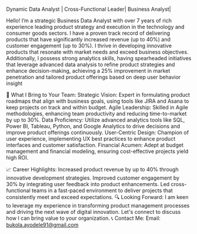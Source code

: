 Dynamic Data Analyst | Cross-Functional Leader| Business Analyst| 

Hello!
I’m a strategic Business Data Analyst with over 7 years of rich experience leading product strategy and execution in the technology and consumer goods sectors. I have a proven track record of delivering products that have significantly increased revenue (up to 40%) and customer engagement (up to 30%). I thrive in developing innovative products that resonate with market needs and exceed business objectives. Additionally, I possess strong analytics skills, having spearheaded initiatives that leverage advanced data analysis to refine product strategies and enhance decision-making, achieving a 25% improvement in market penetration and tailored product offerings based on deep user behavior insight

🎯 What I Bring to Your Team:
Strategic Vision: Expert in formulating product roadmaps that align with business goals, using tools like JIRA and Asana to keep projects on track and within budget.
Agile Leadership: Skilled in Agile methodologies, enhancing team productivity and reducing time-to-market by up to 30%.
Data Proficiency: Utilize advanced analytics tools like SQL, Power BI, Tableau, Python, and Google Analytics to drive decisions and improve product offerings continuously.
User-Centric Design: Champion of user experience, implementing UX best practices to enhance product interfaces and customer satisfaction.
Financial Acumen: Adept at budget management and financial modeling, ensuring cost-effective projects yield high ROI.

📈 Career Highlights:
Increased product revenue by up to 40% through innovative development strategies.
Improved customer engagement by 30% by integrating user feedback into product enhancements.
Led cross-functional teams in a fast-paced environment to deliver projects that consistently meet and exceed expectations.
🔍 Looking Forward: I am keen to leverage my experience in transforming product management processes and driving the next wave of digital innovation. Let's connect to discuss how I can bring value to your organization.
📞 Contact Me:
Email: bukola.ayodele91@gmail.com

